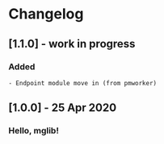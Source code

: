 # Changelog

## [1.1.0] - work in progress

### Added 
   
    - Endpoint module move in (from pmworker)

## [1.0.0] - 25 Apr 2020

### Hello, mglib!

